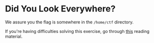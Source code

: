 # Did You Look Everywhere?

We assure you the flag is somewhere in the `/home/ctf` directory.

If you're having difficulties solving this exercise, go through [this](../../../reading/summary.md) reading material.
